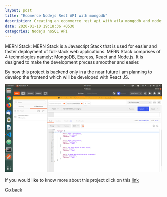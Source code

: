 ```yaml
---
layout: post
title: "Ecomerce Nodejs Rest API with mongodb"
description: Creating an ecommerce rest api with atla mongodb and nodejs.
date: 2020-01-10 19:18:36 +0530
categories: Nodejs noSQL API
---
```


MERN Stack: MERN Stack is a Javascript Stack that is used for easier and faster deployment of full-stack web applications. MERN Stack comprises of 4 technologies namely: MongoDB, Express, React and Node.js. It is designed to make the development process smoother and easier.

By now this project is backend only in a the near future i am planning to develop the frontend which will be developed with React JS.

<img src="/assets/images/projects/ecomerceapi.png" >

If you would like to know more about this project click on this [link](https://github.com/tandavala/ecommerce-backend)

<a href="#" id="back">Go back</a>
